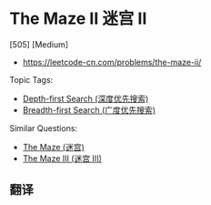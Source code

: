 # The Maze II 迷宫 II

[505] [Medium]

- https://leetcode-cn.com/problems/the-maze-ii/

Topic Tags:

- [Depth-first Search (深度优先搜索)](https://leetcode-cn.com/tag/depth-first-search/)
- [Breadth-first Search (广度优先搜索)](https://leetcode-cn.com/tag/breadth-first-search/)

Similar Questions:

- [The Maze (迷宫)](https://leetcode-cn.com/problems/the-maze/)
- [The Maze III (迷宫 III)](https://leetcode-cn.com/problems/the-maze-iii/)

## 翻译
